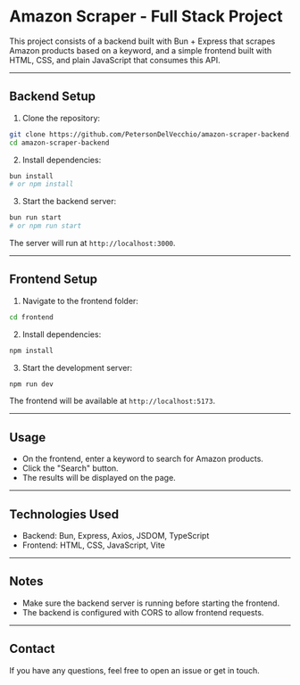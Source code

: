 # Amazon Scraper - Full Stack Project

This project consists of a backend built with Bun + Express that scrapes Amazon products based on a keyword, and a simple frontend built with HTML, CSS, and plain JavaScript that consumes this API.

---

## Backend Setup

1. Clone the repository:
```bash
git clone https://github.com/PetersonDelVecchio/amazon-scraper-backend.git
cd amazon-scraper-backend
```

2. Install dependencies:
```bash
bun install
# or npm install
```

3. Start the backend server:
```bash
bun run start
# or npm run start
```

The server will run at `http://localhost:3000`.

---

## Frontend Setup

1. Navigate to the frontend folder:
```bash
cd frontend
```

2. Install dependencies:
```bash
npm install
```

3. Start the development server:
```bash
npm run dev
```

The frontend will be available at `http://localhost:5173`.

---

## Usage

- On the frontend, enter a keyword to search for Amazon products.
- Click the "Search" button.
- The results will be displayed on the page.

---

## Technologies Used

- Backend: Bun, Express, Axios, JSDOM, TypeScript
- Frontend: HTML, CSS, JavaScript, Vite

---

## Notes

- Make sure the backend server is running before starting the frontend.
- The backend is configured with CORS to allow frontend requests.

---

## Contact

If you have any questions, feel free to open an issue or get in touch.
